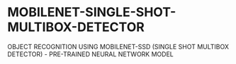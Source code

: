 # MOBILENET-SINGLE-SHOT-MULTIBOX-DETECTOR
OBJECT RECOGNITION USING MOBILENET-SSD (SINGLE SHOT MULTIBOX DETECTOR) - PRE-TRAINED NEURAL NETWORK MODEL
